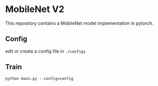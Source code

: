 # MobileNet V2
This repository contains a MobileNet model implementation in pytorch.

## Config
edit or create a config file in `./configs`

## Train
```
python main.py --config=config
```
